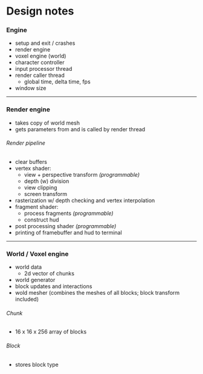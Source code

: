 # Design notes

### Engine

- setup and exit / crashes
- render engine
- voxel engine (world)
- character controller
- input processor thread
- render caller thread
    - global time, delta time, fps
- window size

---

### Render engine

- takes copy of world mesh
- gets parameters from and is called by render thread

###### Render pipeline

- clear buffers
- vertex shader:
    - view + perspective transform *(programmable)*
    - depth (w) division
    - view clipping
    - screen transform
- rasterization w/ depth checking and vertex interpolation
- fragment shader:
    - process fragments *(programmable)*
    - construct hud
- post processing shader *(programmable)*
- printing of framebuffer and hud to terminal

---

###  World / Voxel engine

- world data
    - 2d vector of chunks
- world generator
- block updates and interactions
- wold mesher (combines the meshes of all blocks; block transform included)

###### Chunk

- 16 x 16 x 256 array of blocks

###### Block

- stores block type
